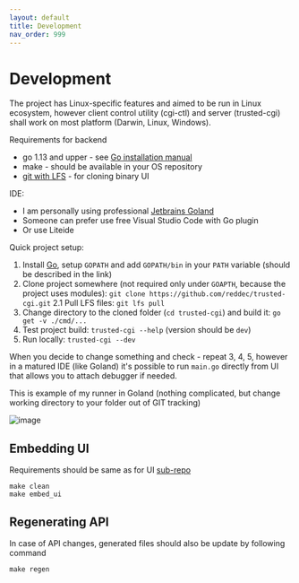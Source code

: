 ```yaml
---
layout: default
title: Development
nav_order: 999
---
```

# Development

The project has Linux-specific features and aimed to be run in Linux ecosystem, however
client control utility (cgi-ctl) and server (trusted-cgi) shall work on most platform (Darwin, Linux, Windows).

Requirements for backend

* go 1.13 and upper - see [Go installation manual](https://golang.org/doc/install)
* make - should be available in your OS repository
* [git with LFS](https://git-lfs.github.com/) - for cloning binary UI

IDE:

* I am personally using professional [Jetbrains Goland](https://www.jetbrains.com/go/)
* Someone can prefer use free Visual Studio Code with Go plugin
* Or use Liteide

Quick project setup:

1. Install  [Go](https://golang.org/doc/install), setup `GOPATH` and add `GOPATH/bin` in your `PATH` variable (should be described in the link)
2. Clone project somewhere (not required only under `GOAPTH`, because the project uses modules): `git clone https://github.com/reddec/trusted-cgi.git`
2.1 Pull LFS files: `git lfs pull`
3. Change directory to the cloned folder (`cd trusted-cgi`) and build it: `go get -v ./cmd/...`
4. Test project build: `trusted-cgi --help` (version should be `dev`)
5. Run locally: `trusted-cgi --dev`

When you decide to change something and check - repeat 3, 4, 5, however in a matured IDE (like Goland) it's
possible to run `main.go` directly from UI that allows you to attach debugger if needed.

This is example of my runner in Goland (nothing complicated, but change working directory to your folder out of GIT tracking)

![image](https://user-images.githubusercontent.com/6597086/83396622-d9568b80-a42e-11ea-8be4-93f7b4cff0c2.png)
  

## Embedding UI

Requirements should be same as for UI [sub-repo](https://github.com/reddec/trusted-cgi-ui)

```shell
make clean
make embed_ui
```

## Regenerating API

In case of API changes, generated files should also be update by following command

```shell
make regen
```